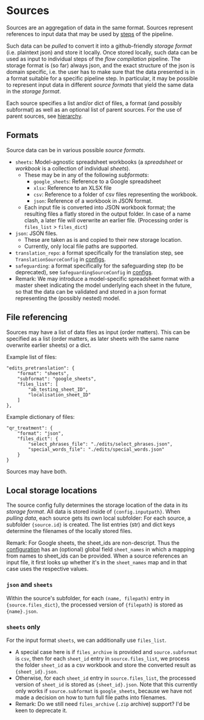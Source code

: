 # Sources

Sources are an aggregation of data in the same format. Sources represent references to input data that may be used by [steps] of the pipeline.

Such data can be *pulled* to convert it into a github-friendly *storage format* (i.e. plaintext json) and store it locally. Once stored locally, such data can be used as input to individual steps of the *flow compilation* pipeline. The storage format is (so far) always json, and the exact structure of the json is domain specific, i.e. the user has to make sure that the data presented is in a format suitable for a specific pipeline step. In particular, it may be possible to represent input data in different *source formats* that yield the same data in the *storage format*.

Each source specifies a list and/or dict of files, a format (and possibly subformat) as well as an optional list of parent sources. For the use of parent sources, see [hierarchy].

## Formats

Source data can be in various possible *source formats*. 

- `sheets`: Model-agnostic spreadsheet workbooks (a *spreadsheet* or *workbook* is a collection of individual *sheets*).
    - These may be in any of the following *subformats*:
        - `google_sheets`: Reference to a Google spreadsheet
        - `xlsx`: Reference to an XLSX file
        - `csv`: Reference to a folder of csv files representing the workbook.
        - `json`: Reference of a workbook in JSON format.
    - Each input file is converted into JSON workbook format; the resulting files a flatly stored in the output folder. In case of a name clash, a later file will overwrite an earlier file. (Processing order is `files_list` > `files_dict`)
- `json`: JSON files.
    - These are taken as is and copied to their new storage location.
    - Currently, only local file paths are supported.
- `translation_repo`: a format specifically for the translation step, see `TranslationSourceConfig` in [configs].
- `safeguarding`: a format specifically for the safeguarding step (to be deprecated), see `SafeguardingSourceConfig` in [configs].
- Remark: We may introduce a model-specific spreadsheet format with a master sheet indicating the model underlying each sheet in the future, so that the data can be validated and stored in a json format representing the (possibly nested) model.

## File referencing

Sources may have a list of data files as input (order matters). This can be specified as a list (order matters, as later sheets with the same name overwrite earlier sheets) or a dict.

Example list of files:

```
"edits_pretranslation": {
    "format": "sheets",
    "subformat": "google_sheets",
    "files_list": [
        "ab_testing_sheet_ID",
        "localisation_sheet_ID"
    ]
},
```

Example dictionary of files:

```
"qr_treatment": {
    "format": "json",
    "files_dict": {
        "select_phrases_file": "./edits/select_phrases.json",
        "special_words_file": "./edits/special_words.json"
    }
}
```

Sources may have both.

## Local storage locations

The source config fully determines the storage location of the data in its *storage format*. All data is stored inside of `{config.inputpath}`. When *pulling data*, each source gets its own local subfolder: For each source, a subfolder `{source.id}` is created. The list entries (str) and dict keys determine the filenames of the locally stored files.

Remark: For Google sheets, the sheet_ids are non-descript. Thus the [configuration] has an (optional) global field `sheet_names` in which a mapping from names to sheet_ids can be provided. When a source references an input file, it first looks up whether it's in the `sheet_names` map and in that case uses the respective values.


### `json` and `sheets`

Within the source's subfolder, for each `(name, filepath)` entry in `{source.files_dict}`, the processed version of `{filepath}` is stored as `{name}.json`.

### `sheets` only

For the input format `sheets`, we can additionally use `files_list`.

- A special case here is if `files_archive` is provided and `source.subformat` is `csv`, then for each `sheet_id` entry in `source.files_list`, we process the folder `sheet_id` as a csv workbook and store the converted result as `{sheet_id}.json`. 
- Otherwise, for each `sheet_id` entry in `source.files_list`, the processed version of `sheet_id` is stored as `{sheet_id}.json`. Note that this currently only works if `source.subformat` is `google_sheets`, because we have not made a decision on how to turn full file paths into filenames. 
- Remark: Do we still need `files_archive` (`.zip` archive) support? I'd be keen to deprecate it.

[configs]: ../src/parenttext_pipeline/configs.py
[configuration]: configuration.md
[steps]: steps.md
[hierarchy]: hierarchy.md
